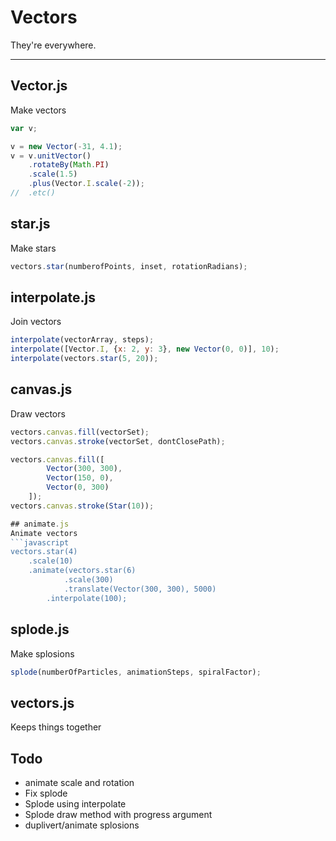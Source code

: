 Vectors
=======
They're everywhere.
___________________

## Vector.js
Make vectors
```javascript
var v;

v = new Vector(-31, 4.1);
v = v.unitVector()
    .rotateBy(Math.PI)
    .scale(1.5)
    .plus(Vector.I.scale(-2));
//  .etc()
```

## star.js
Make stars
```javascript
vectors.star(numberofPoints, inset, rotationRadians);
```

## interpolate.js
Join vectors
```javascript
interpolate(vectorArray, steps);
interpolate([Vector.I, {x: 2, y: 3}, new Vector(0, 0)], 10);
interpolate(vectors.star(5, 20));
```

## canvas.js
Draw vectors
```javascript
vectors.canvas.fill(vectorSet);
vectors.canvas.stroke(vectorSet, dontClosePath);

vectors.canvas.fill([
        Vector(300, 300),
        Vector(150, 0),
        Vector(0, 300)
    ]);
vectors.canvas.stroke(Star(10));

## animate.js
Animate vectors
```javascript
vectors.star(4)
    .scale(10)
    .animate(vectors.star(6)
            .scale(300)
            .translate(Vector(300, 300), 5000)
        .interpolate(100);
```

## splode.js
Make splosions
```javascript
splode(numberOfParticles, animationSteps, spiralFactor);
```

## vectors.js
Keeps things together

## Todo
 - animate scale and rotation
 - Fix splode
 - Splode using interpolate
 - Splode draw method with progress argument
 - duplivert/animate splosions

